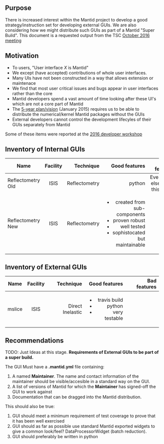## Purpose

There is increased interest within the Mantid project to develop a good strategy/instruction set for developing external GUIs. We are also considering how we might distribute such GUIs as part of a Mantid "Super Build". This document is a requested output from the TSC [October 2016 meeting](https://github.com/mantidproject/documents/blob/master/Project-Management/TechnicalSteeringCommittee/meetings/2016/TSC-meeting-2016-10-11.md)
## Motivation

* To users, "User interface *X* is Mantid"
* We except (have accepted) contributions of whole user interfaces. 
* Many UIs have not been constructed in a way that allows extension or maintenace
* We find that most user critical issues and bugs appear in user interfaces rather than the core 
* Mantid developers spend a vast amount of time looking after these UI's which are not a core part of Mantid
* The [5-year plan/vision](https://github.com/mantidproject/documents/blob/master/Project-Management/PMB/Minutes/PMBMinutes-2016-01-22.docx) (January 2015) requires us to be able to distribute the numerical/kernel Mantid packages without the GUIs
* External developers cannot control the development lifecyles of their GUIs separately from Mantid

Some of these items were reported at the [2016 developer workshop](https://github.com/mantidproject/documents/blob/master/Presentations/DevMeetings/2016-01/UseabilityReliability/ui_useability_and_reliability.pdf)

## Inventory of Internal GUIs

| Name        | Facility           | Technique  | Good features  | Bad features  |
| ------------- |:-------------:| -----:| -----:| -----:|
| Reflectometry Old     | ISIS | Reflectometry |  python | Everything else about this is bad  |
| Reflectometry New     | ISIS | Reflectometry |  <ul><li>created from sub-components</li><li>proven robust</li><li>well tested</li><li>sophistocated but maintainable</li></ul> | c++  |


## Inventory of External GUIs

| Name        | Facility           | Technique  | Good features  | Bad features  |
| ------------- |:-------------:| -----:| -----:| -----:|
| mslice     | ISIS | Direct Inelastic |  <ul><li>travis build</li><li>python</li><li>very testable</li></ul> | |


## Recommendations

TODO: Just Ideas at this stage.
**Requirements of External GUIs to be part of a super build.**

The GUI Must have a **.mantid.yml** file containing:

1. A named **Maintainer**. The name and contact information of the maintainer should be visible/accesible in a standard way on the GUI.
1. A list of versions of Mantid for which the **Maintainer** has signed-off the GUI to work against
1. Documentation that can be dragged into the Mantid distribution. 

This should also be true:

1. GUI should meet a minimum requirement of test coverage to prove that it has been well exercised
1. GUI should as far as possible use standard Mantid exported widgets to give a common look/feel? DataProcessorWidget (batch reduction).
1. GUI should preferably be written in python
